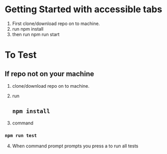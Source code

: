 
# Getting Started with accessible tabs

1. First clone/download repo on to machine.
2. run npm install
3. then run npm run start

# To Test

## If repo not on your machine

1. clone/download repo on to machine.
2. run
    ## `npm install`


3. command
  ### `npm run test`

4. When command prompt prompts you press a to run all tests
